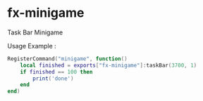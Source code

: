 # fx-minigame
Task Bar Minigame

Usage Example :

```lua
RegisterCommand("minigame", function()
    local finished = exports["fx-minigame"]:taskBar(3700, 1)
    if finished == 100 then 
        print('done')
    end
end)
```
